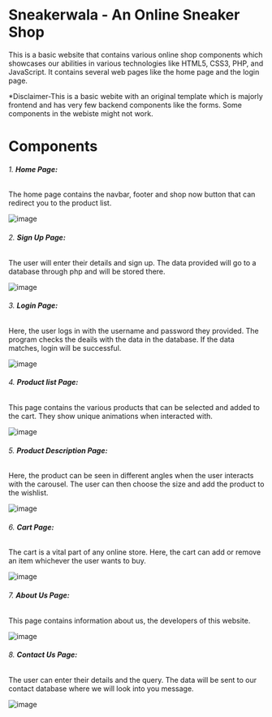 # Sneakerwala - An Online Sneaker Shop
This is a basic website that contains various online shop components which showcases our abilities in various technologies like HTML5, CSS3, PHP, and JavaScript. It contains several web pages like the home page and the login page.

*Disclaimer-This is a basic webite with an original template which is majorly frontend and has very few backend components like the forms. Some components in the webiste might not work.

# Components 

###### 1. **Home Page:**
The home page contains the navbar, footer and shop now button that can redirect you to the product list.

![image](https://user-images.githubusercontent.com/64376922/113174756-524d8c00-9268-11eb-8152-52cf09219da7.png)

###### 2. **Sign Up Page:**
The user will enter their details and sign up. The data provided will go to a database through php and will be stored there.

![image](https://user-images.githubusercontent.com/64376922/113173875-752b7080-9267-11eb-8a30-f18abc1d2b4b.png)

###### 3. **Login Page:**
Here, the user logs in with the username and password they provided. The program checks the deails with the data in the database. If the data matches, login will be successful.

![image](https://user-images.githubusercontent.com/64376922/113174042-9ee49780-9267-11eb-884b-ae9c6a354a8d.png)

###### 4. **Product list Page:**
This page contains the various products that can be selected and added to the cart. They show unique animations when interacted with.

![image](https://user-images.githubusercontent.com/64376922/113174719-48c42400-9268-11eb-8569-6153595d4ae2.png)

###### 5. **Product Description Page:**
Here, the product can be seen in different angles when the user interacts with the carousel. The user can then choose the size and add the product to the wishlist.

![image](https://user-images.githubusercontent.com/64376922/113174606-2b8f5580-9268-11eb-9119-d38d8497b622.png)

###### 6. **Cart Page:**
The cart is a vital part of any online store. Here, the cart can add or remove an item whichever the user wants to buy.

![image](https://user-images.githubusercontent.com/64376922/113174845-6c876a00-9268-11eb-8329-02810a2adc6b.png)

###### 7. **About Us Page:**
This page contains information about us, the developers of this website.

![image](https://user-images.githubusercontent.com/64376922/113175099-b2443280-9268-11eb-9e94-cc5b6c1ab6e6.png)

###### 8. **Contact Us Page:**
The user can enter their details and the query. The data will be sent to our contact database where we will look into you message.

![image](https://user-images.githubusercontent.com/64376922/113175205-d0aa2e00-9268-11eb-9932-d87f08dc2f5c.png)
